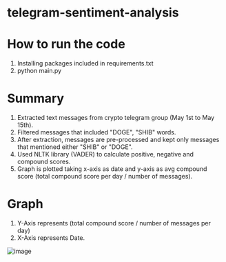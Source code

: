 # telegram-sentiment-analysis

# How to run the code
1. Installing packages included in requirements.txt
2. python main.py

# Summary
1. Extracted text messages from crypto telegram group (May 1st to May 15th).
2. Filtered messages that included "DOGE", "SHIB" words.
3. After extraction, messages are pre-processed and kept only messages that mentioned either "SHIB" or "DOGE".
4. Used NLTK library (VADER) to calculate positive, negative and compound scores.
5. Graph is plotted taking x-axis as date and y-axis as avg compound score (total compound score per day / number of messages).

# Graph

1. Y-Axis represents (total compound score / number of messages per day)
2. X-Axis represents Date.

![image](https://user-images.githubusercontent.com/87482237/146627825-2e012298-1d78-4cf1-a4b7-827b7acbd265.png)
